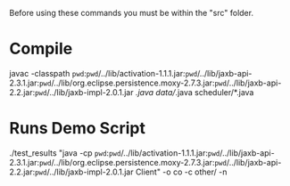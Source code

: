 Before using these commands you must be within the "src" folder.

Compile
========
javac -classpath `pwd`:`pwd`/../lib/activation-1.1.1.jar:`pwd`/../lib/jaxb-api-2.3.1.jar:`pwd`/../lib/org.eclipse.persistence.moxy-2.7.3.jar:`pwd`/../lib/jaxb-api-2.2.jar:`pwd`/../lib/jaxb-impl-2.0.1.jar *.java data/*.java scheduler/*.java


Runs Demo Script
========
./test_results "java -cp `pwd`:`pwd`/../lib/activation-1.1.1.jar:`pwd`/../lib/jaxb-api-2.3.1.jar:`pwd`/../lib/org.eclipse.persistence.moxy-2.7.3.jar:`pwd`/../lib/jaxb-api-2.2.jar:`pwd`/../lib/jaxb-impl-2.0.1.jar Client" -o co -c other/ -n
